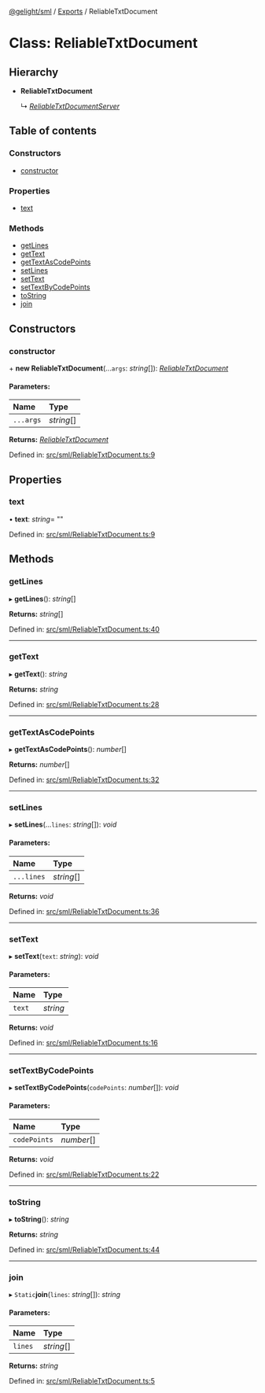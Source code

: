 [@gelight/sml](../README.md) / [Exports](../modules.md) / ReliableTxtDocument

# Class: ReliableTxtDocument

## Hierarchy

* **ReliableTxtDocument**

  ↳ [*ReliableTxtDocumentServer*](reliabletxtdocumentserver.md)

## Table of contents

### Constructors

- [constructor](reliabletxtdocument.md#constructor)

### Properties

- [text](reliabletxtdocument.md#text)

### Methods

- [getLines](reliabletxtdocument.md#getlines)
- [getText](reliabletxtdocument.md#gettext)
- [getTextAsCodePoints](reliabletxtdocument.md#gettextascodepoints)
- [setLines](reliabletxtdocument.md#setlines)
- [setText](reliabletxtdocument.md#settext)
- [setTextByCodePoints](reliabletxtdocument.md#settextbycodepoints)
- [toString](reliabletxtdocument.md#tostring)
- [join](reliabletxtdocument.md#join)

## Constructors

### constructor

\+ **new ReliableTxtDocument**(...`args`: *string*[]): [*ReliableTxtDocument*](reliabletxtdocument.md)

#### Parameters:

Name | Type |
:------ | :------ |
`...args` | *string*[] |

**Returns:** [*ReliableTxtDocument*](reliabletxtdocument.md)

Defined in: [src/sml/ReliableTxtDocument.ts:9](https://github.com/GELight/sml/blob/346ca80/src/sml/ReliableTxtDocument.ts#L9)

## Properties

### text

• **text**: *string*= ""

Defined in: [src/sml/ReliableTxtDocument.ts:9](https://github.com/GELight/sml/blob/346ca80/src/sml/ReliableTxtDocument.ts#L9)

## Methods

### getLines

▸ **getLines**(): *string*[]

**Returns:** *string*[]

Defined in: [src/sml/ReliableTxtDocument.ts:40](https://github.com/GELight/sml/blob/346ca80/src/sml/ReliableTxtDocument.ts#L40)

___

### getText

▸ **getText**(): *string*

**Returns:** *string*

Defined in: [src/sml/ReliableTxtDocument.ts:28](https://github.com/GELight/sml/blob/346ca80/src/sml/ReliableTxtDocument.ts#L28)

___

### getTextAsCodePoints

▸ **getTextAsCodePoints**(): *number*[]

**Returns:** *number*[]

Defined in: [src/sml/ReliableTxtDocument.ts:32](https://github.com/GELight/sml/blob/346ca80/src/sml/ReliableTxtDocument.ts#L32)

___

### setLines

▸ **setLines**(...`lines`: *string*[]): *void*

#### Parameters:

Name | Type |
:------ | :------ |
`...lines` | *string*[] |

**Returns:** *void*

Defined in: [src/sml/ReliableTxtDocument.ts:36](https://github.com/GELight/sml/blob/346ca80/src/sml/ReliableTxtDocument.ts#L36)

___

### setText

▸ **setText**(`text`: *string*): *void*

#### Parameters:

Name | Type |
:------ | :------ |
`text` | *string* |

**Returns:** *void*

Defined in: [src/sml/ReliableTxtDocument.ts:16](https://github.com/GELight/sml/blob/346ca80/src/sml/ReliableTxtDocument.ts#L16)

___

### setTextByCodePoints

▸ **setTextByCodePoints**(`codePoints`: *number*[]): *void*

#### Parameters:

Name | Type |
:------ | :------ |
`codePoints` | *number*[] |

**Returns:** *void*

Defined in: [src/sml/ReliableTxtDocument.ts:22](https://github.com/GELight/sml/blob/346ca80/src/sml/ReliableTxtDocument.ts#L22)

___

### toString

▸ **toString**(): *string*

**Returns:** *string*

Defined in: [src/sml/ReliableTxtDocument.ts:44](https://github.com/GELight/sml/blob/346ca80/src/sml/ReliableTxtDocument.ts#L44)

___

### join

▸ `Static`**join**(`lines`: *string*[]): *string*

#### Parameters:

Name | Type |
:------ | :------ |
`lines` | *string*[] |

**Returns:** *string*

Defined in: [src/sml/ReliableTxtDocument.ts:5](https://github.com/GELight/sml/blob/346ca80/src/sml/ReliableTxtDocument.ts#L5)
